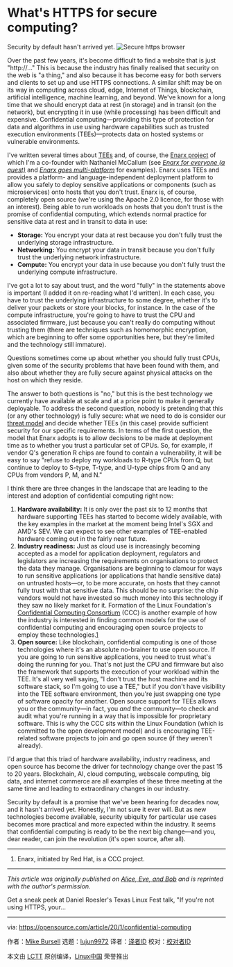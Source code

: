 [#]: collector: (lujun9972)
[#]: translator: (hopefully2333)
[#]: reviewer: ( )
[#]: publisher: ( )
[#]: url: ( )
[#]: subject: (What's HTTPS for secure computing?)
[#]: via: (https://opensource.com/article/20/1/confidential-computing)
[#]: author: (Mike Bursell https://opensource.com/users/mikecamel)

What's HTTPS for secure computing?
======
Security by default hasn't arrived yet.
![Secure https browser][1]

Over the past few years, it's become difficult to find a website that is just "http://…" This is because the industry has finally realised that security on the web is "a thing," and also because it has become easy for both servers and clients to set up and use HTTPS connections. A similar shift may be on its way in computing across cloud, edge, Internet of Things, blockchain, artificial intelligence, machine learning, and beyond. We've known for a long time that we should encrypt data at rest (in storage) and in transit (on the network), but encrypting it in use (while processing) has been difficult and expensive. Confidential computing—providing this type of protection for data and algorithms in use using hardware capabilities such as trusted execution environments (TEEs)—protects data on hosted systems or vulnerable environments.

I've written several times about [TEEs][2] and, of course, the [Enarx project][3] of which I'm a co-founder with Nathaniel McCallum (see [_Enarx for everyone (a quest)_][4] and [_Enarx goes multi-platform_][5] for examples). Enarx uses TEEs and provides a platform- and language-independent deployment platform to allow you safely to deploy sensitive applications or components (such as microservices) onto hosts that you don't trust. Enarx is, of course, completely open source (we're using the Apache 2.0 licence, for those with an interest). Being able to run workloads on hosts that you don't trust is the promise of confidential computing, which extends normal practice for sensitive data at rest and in transit to data in use:

  * **Storage:** You encrypt your data at rest because you don't fully trust the underlying storage infrastructure.
  * **Networking:** You encrypt your data in transit because you don't fully trust the underlying network infrastructure.
  * **Compute:** You encrypt your data in use because you don't fully trust the underlying compute infrastructure.



I've got a lot to say about trust, and the word "fully" in the statements above is important (I added it on re-reading what I'd written). In each case, you have to trust the underlying infrastructure to some degree, whether it's to deliver your packets or store your blocks, for instance. In the case of the compute infrastructure, you're going to have to trust the CPU and associated firmware, just because you can't really do computing without trusting them (there are techniques such as homomorphic encryption, which are beginning to offer some opportunities here, but they're limited and the technology still immature).

Questions sometimes come up about whether you should fully trust CPUs, given some of the security problems that have been found with them, and also about whether they are fully secure against physical attacks on the host on which they reside.

The answer to both questions is "no," but this is the best technology we currently have available at scale and at a price point to make it generally deployable. To address the second question, nobody is pretending that this (or any other technology) is fully secure: what we need to do is consider our [threat model][6] and decide whether TEEs (in this case) provide sufficient security for our specific requirements. In terms of the first question, the model that Enarx adopts is to allow decisions to be made at deployment time as to whether you trust a particular set of CPUs. So, for example, if vendor Q's generation R chips are found to contain a vulnerability, it will be easy to say "refuse to deploy my workloads to R-type CPUs from Q, but continue to deploy to S-type, T-type, and U-type chips from Q and any CPUs from vendors P, M, and N."

I think there are three changes in the landscape that are leading to the interest and adoption of confidential computing right now:

  1. **Hardware availability:** It is only over the past six to 12 months that hardware supporting TEEs has started to become widely available, with the key examples in the market at the moment being Intel's SGX and AMD's SEV. We can expect to see other examples of TEE-enabled hardware coming out in the fairly near future.
  2. **Industry readiness:** Just as cloud use is increasingly becoming accepted as a model for application deployment, regulators and legislators are increasing the requirements on organisations to protect the data they manage. Organisations are beginning to clamour for ways to run sensitive applications (or applications that handle sensitive data) on untrusted hosts—or, to be more accurate, on hosts that they cannot fully trust with that sensitive data. This should be no surprise: the chip vendors would not have invested so much money into this technology if they saw no likely market for it. Formation of the Linux Foundation's [Confidential Computing Consortium][7] (CCC) is another example of how the industry is interested in finding common models for the use of confidential computing and encouraging open source projects to employ these technologies.[1][8]
  3. **Open source:** Like blockchain, confidential computing is one of those technologies where it's an absolute no-brainer to use open source. If you are going to run sensitive applications, you need to trust what's doing the running for you. That's not just the CPU and firmware but also the framework that supports the execution of your workload within the TEE. It's all very well saying, "I don't trust the host machine and its software stack, so I'm going to use a TEE," but if you don't have visibility into the TEE software environment, then you're just swapping one type of software opacity for another. Open source support for TEEs allows you or the community—in fact, you _and_ the community—to check and audit what you're running in a way that is impossible for proprietary software. This is why the CCC sits within the Linux Foundation (which is committed to the open development model) and is encouraging TEE-related software projects to join and go open source (if they weren't already).



I'd argue that this triad of hardware availability, industry readiness, and open source has become the driver for technology change over the past 15 to 20 years. Blockchain, AI, cloud computing, webscale computing, big data, and internet commerce are all examples of these three meeting at the same time and leading to extraordinary changes in our industry.

Security by default is a promise that we've been hearing for decades now, and it hasn't arrived yet. Honestly, I'm not sure it ever will. But as new technologies become available, security ubiquity for particular use cases becomes more practical and more expected within the industry. It seems that confidential computing is ready to be the next big change—and you, dear reader, can join the revolution (it's open source, after all).

* * *

  1. Enarx, initiated by Red Hat, is a CCC project.



* * *

_This article was originally published on [Alice, Eve, and Bob][9] and is reprinted with the author's permission._

Get a sneak peek at Daniel Roesler's Texas Linux Fest talk, "If you're not using HTTPS, your...

--------------------------------------------------------------------------------

via: https://opensource.com/article/20/1/confidential-computing

作者：[Mike Bursell][a]
选题：[lujun9972][b]
译者：[译者ID](https://github.com/译者ID)
校对：[校对者ID](https://github.com/校对者ID)

本文由 [LCTT](https://github.com/LCTT/TranslateProject) 原创编译，[Linux中国](https://linux.cn/) 荣誉推出

[a]: https://opensource.com/users/mikecamel
[b]: https://github.com/lujun9972
[1]: https://opensource.com/sites/default/files/styles/image-full-size/public/lead-images/secure_https_url_browser.jpg?itok=OaPuqBkG (Secure https browser)
[2]: https://aliceevebob.com/2019/02/26/oh-how-i-love-my-tee-or-do-i/
[3]: https://enarx.io/
[4]: https://aliceevebob.com/2019/08/20/enarx-for-everyone-a-quest/
[5]: https://aliceevebob.com/2019/10/29/enarx-goes-multi-platform/
[6]: https://aliceevebob.com/2018/02/20/there-are-no-absolutes-in-security/
[7]: https://confidentialcomputing.io/
[8]: tmp.VEZpFGxsLv#1
[9]: https://aliceevebob.com/2019/12/03/confidential-computing-the-new-https/
